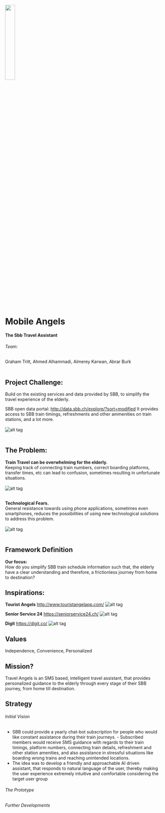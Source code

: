 <img src="https://raw.githubusercontent.com/silvergravel/mobile_angels/master/SBBdata.jpg" width="25%"></img>
# Mobile Angels
**The Sbb Travel Assistant**
###### Team: 
Graham Tritt, Ahmed Alhammadi, Almerey Karwan, Abrar Burk
<br>
<br>
## Project Challenge:
Build on the existing services and data provided by SBB, to simplify the travel experience of the elderly.

SBB open data portal: http://data.sbb.ch/explore/?sort=modified
It provides access to SBB train timings, refreshments and other ammenities on train stations, and a lot more.
<br>
<br>
![alt tag](https://raw.githubusercontent.com/silvergravel/mobile_angels/master/SBBdata.jpg)
<br>
<br>

## The Problem:
**Train Travel can be overwhelming for the elderly.** <br>Keeping track of connecting train numbers, correct boarding platforms, transfer times, etc can lead to confusion, sometimes resulting in unfortunate situations.
<br>
<br>
![alt tag](https://raw.githubusercontent.com/silvergravel/mobile_angels/master/schedule.jpg)
<br>
<br>

**Technological Fears.** <br>General resistance towards using phone applications, sometimes even smartphones, reduces the possibilities of using new technological solutions to address this problem. 
<br>
<br>
![alt tag](https://raw.githubusercontent.com/silvergravel/mobile_angels/master/techFear.jpg)
<br>
<br>


## Framework Definition
**Our focus:**<br>
How do you simplify SBB train schedule information such that, the elderly have a clear understanding and therefore, a frictionless journey from home to destination?

## Inspirations:
**Tourist Angels**
http://www.touristangelapp.com/
![alt tag](https://raw.githubusercontent.com/silvergravel/mobile_angels/master/touristAngels.jpg)

**Senior Service 24**
https://seniorservice24.ch/
![alt tag](https://raw.githubusercontent.com/silvergravel/mobile_angels/master/seniorService.jpg)


**Digit**
https://digit.co/
![alt tag](https://raw.githubusercontent.com/silvergravel/mobile_angels/master/digit.jpg)


## Values 
Independence, Convenience, Personalized

## Mission?
Travel Angels is an SMS based, intelligent travel assistant, that provides personalized guidance to the elderly through every stage of their SBB journey, from home till destination.

## Strategy
###### Initial Vision
- SBB could provide a yearly chat-bot subscription for people who would like constant assistance during their train journeys. - Subscribed members would receive SMS guidance with regards to their train timings, platform numbers, connecting train details, refreshment and other station amenities, and also assistance in stressful situations like boarding wrong trains and reaching unintended locations.
- The idea was to develop a friendly and approachable AI driven assistant, that responds to natural language of the user, thereby making the user experience extremely intuitive and comfortable considering the target user group

###### The Prototype

###### Further Developments
